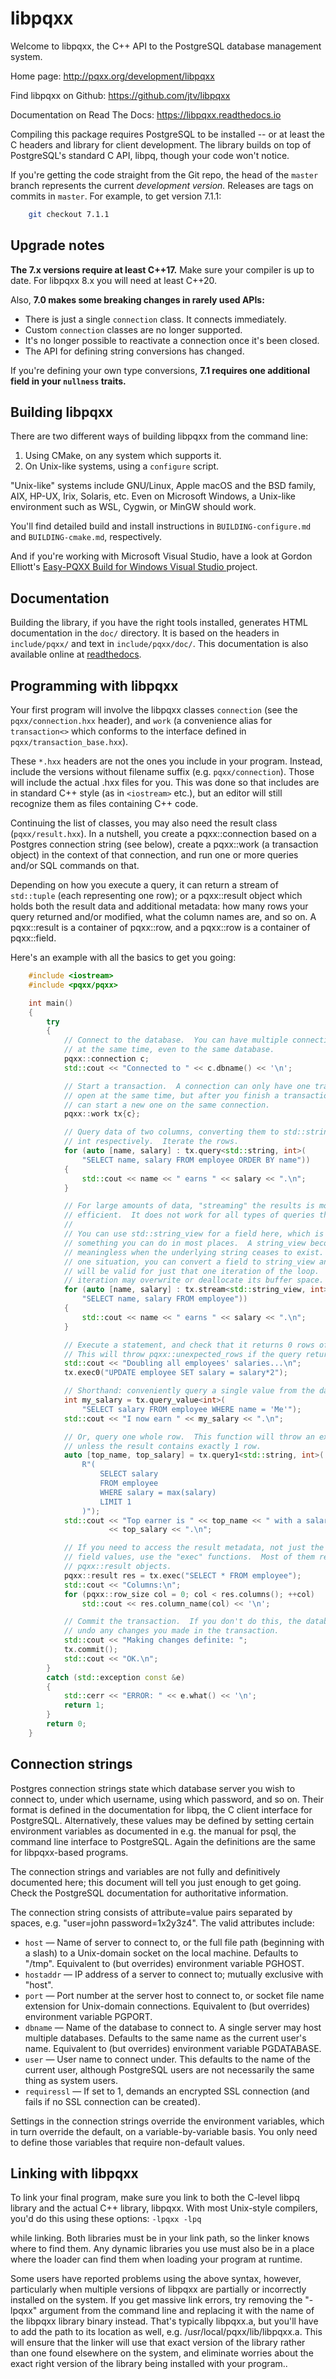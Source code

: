 libpqxx
=======

Welcome to libpqxx, the C++ API to the PostgreSQL database management system.

Home page: [
    http://pqxx.org/development/libpqxx
](http://pqxx.org/development/libpqxx/)

Find libpqxx on Github: [
    https://github.com/jtv/libpqxx
](https://github.com/jtv/libpqxx)

Documentation on Read The Docs: [
    https://libpqxx.readthedocs.io
](https://libpqxx.readthedocs.io)

Compiling this package requires PostgreSQL to be installed -- or at least the C
headers and library for client development.  The library builds on top of
PostgreSQL's standard C API, libpq, though your code won't notice.

If you're getting the code straight from the Git repo, the head of the `master`
branch represents the current _development version._  Releases are tags on
commits in `master`.  For example, to get version 7.1.1:

```sh
    git checkout 7.1.1
```


Upgrade notes
-------------

**The 7.x versions require at least C++17.**  Make sure your compiler is up to
date.  For libpqxx 8.x you will need at least C++20.

Also, **7.0 makes some breaking changes in rarely used APIs:**

* There is just a single `connection` class.  It connects immediately.
* Custom `connection` classes are no longer supported.
* It's no longer possible to reactivate a connection once it's been closed.
* The API for defining string conversions has changed.

If you're defining your own type conversions, **7.1 requires one additional
field in your `nullness` traits.**


Building libpqxx
----------------

There are two different ways of building libpqxx from the command line:

1. Using CMake, on any system which supports it.
2. On Unix-like systems, using a `configure` script.

"Unix-like" systems include GNU/Linux, Apple macOS and the BSD family, AIX,
HP-UX, Irix, Solaris, etc.  Even on Microsoft Windows, a Unix-like environment
such as WSL, Cygwin, or MinGW should work.

You'll find detailed build and install instructions in `BUILDING-configure.md`
and `BUILDING-cmake.md`, respectively.

And if you're working with Microsoft Visual Studio, have a look at Gordon
Elliott's
[
  Easy-PQXX Build for Windows Visual Studio
](https://github.com/GordonLElliott/Easy-PQXX-Build-for-Windows-Visual-Studio)
project.


Documentation
-------------

Building the library, if you have the right tools installed, generates HTML
documentation in the `doc/` directory.  It is based on the headers in
`include/pqxx/` and text in `include/pqxx/doc/`.  This documentation is also
available online at [readthedocs](https://libpqxx.readthedocs.io).


Programming with libpqxx
------------------------

Your first program will involve the libpqxx classes `connection` (see the
`pqxx/connection.hxx` header), and `work` (a convenience alias for
`transaction<>` which conforms to the interface defined in
`pqxx/transaction_base.hxx`).

These `*.hxx` headers are not the ones you include in your program.  Instead,
include the versions without filename suffix (e.g. `pqxx/connection`).  Those
will include the actual .hxx files for you.  This was done so that includes are
in standard C++ style (as in `<iostream>` etc.), but an editor will still
recognize them as files containing C++ code.

Continuing the list of classes, you may also need the result class
(`pqxx/result.hxx`).  In a nutshell, you create a pqxx::connection based on a
Postgres connection string (see below), create a pqxx::work (a transaction
object) in the context of that connection, and run one or more queries and/or
SQL commands on that.

Depending on how you execute a query, it can return a stream of `std::tuple`
(each representing one row); or a pqxx::result object which holds both the
result data and additional metadata: how many rows your query returned and/or
modified, what the column names are, and so on.  A pqxx::result is a container
of pqxx::row, and a pqxx::row is a container of pqxx::field.

Here's an example with all the basics to get you going:

```c++
    #include <iostream>
    #include <pqxx/pqxx>

    int main()
    {
        try
        {
            // Connect to the database.  You can have multiple connections open
            // at the same time, even to the same database.
            pqxx::connection c;
            std::cout << "Connected to " << c.dbname() << '\n';

            // Start a transaction.  A connection can only have one transaction
            // open at the same time, but after you finish a transaction, you
            // can start a new one on the same connection.
            pqxx::work tx{c};

            // Query data of two columns, converting them to std::string and
            // int respectively.  Iterate the rows.
            for (auto [name, salary] : tx.query<std::string, int>(
                "SELECT name, salary FROM employee ORDER BY name"))
            {
                std::cout << name << " earns " << salary << ".\n";
            }

            // For large amounts of data, "streaming" the results is more
            // efficient.  It does not work for all types of queries though.
            //
            // You can use std::string_view for a field here, which is not
            // something you can do in most places.  A string_view becomes
            // meaningless when the underlying string ceases to exist.  In this
            // one situation, you can convert a field to string_view and it
            // will be valid for just that one iteration of the loop.  The next
            // iteration may overwrite or deallocate its buffer space.
            for (auto [name, salary] : tx.stream<std::string_view, int>(
                "SELECT name, salary FROM employee"))
            {
                std::cout << name << " earns " << salary << ".\n";
            }

            // Execute a statement, and check that it returns 0 rows of data.
            // This will throw pqxx::unexpected_rows if the query returns rows.
            std::cout << "Doubling all employees' salaries...\n";
            tx.exec0("UPDATE employee SET salary = salary*2");

            // Shorthand: conveniently query a single value from the database.
            int my_salary = tx.query_value<int>(
                "SELECT salary FROM employee WHERE name = 'Me'");
            std::cout << "I now earn " << my_salary << ".\n";

            // Or, query one whole row.  This function will throw an exception
            // unless the result contains exactly 1 row.
            auto [top_name, top_salary] = tx.query1<std::string, int>(
                R"(
                    SELECT salary
                    FROM employee
                    WHERE salary = max(salary)
                    LIMIT 1
                )");
            std::cout << "Top earner is " << top_name << " with a salary of "
                      << top_salary << ".\n";

            // If you need to access the result metadata, not just the actual
            // field values, use the "exec" functions.  Most of them return
            // pqxx::result objects.
            pqxx::result res = tx.exec("SELECT * FROM employee");
            std::cout << "Columns:\n";
            for (pqxx::row_size col = 0; col < res.columns(); ++col)
                std::cout << res.column_name(col) << '\n';

            // Commit the transaction.  If you don't do this, the database will
            // undo any changes you made in the transaction.
            std::cout << "Making changes definite: ";
            tx.commit();
            std::cout << "OK.\n";
        }
        catch (std::exception const &e)
        {
            std::cerr << "ERROR: " << e.what() << '\n';
            return 1;
        }
        return 0;
    }
```


Connection strings
------------------

Postgres connection strings state which database server you wish to connect to,
under which username, using which password, and so on.  Their format is defined
in the documentation for libpq, the C client interface for PostgreSQL.
Alternatively, these values may be defined by setting certain environment
variables as documented in e.g. the manual for psql, the command line interface
to PostgreSQL.  Again the definitions are the same for libpqxx-based programs.

The connection strings and variables are not fully and definitively documented
here; this document will tell you just enough to get going.  Check the
PostgreSQL documentation for authoritative information.

The connection string consists of attribute=value pairs separated by spaces,
e.g. "user=john password=1x2y3z4".  The valid attributes include:

* `host` —
  Name of server to connect to, or the full file path (beginning with a
  slash) to a Unix-domain socket on the local machine.  Defaults to
  "/tmp".  Equivalent to (but overrides) environment variable PGHOST.
* `hostaddr` —
  IP address of a server to connect to; mutually exclusive with "host".
* `port` —
  Port number at the server host to connect to, or socket file name
  extension for Unix-domain connections.  Equivalent to (but overrides)
  environment variable PGPORT.
* `dbname` —
  Name of the database to connect to.  A single server may host multiple
  databases.  Defaults to the same name as the current user's name.
  Equivalent to (but overrides) environment variable PGDATABASE.
* `user` —
  User name to connect under.  This defaults to the name of the current
  user, although PostgreSQL users are not necessarily the same thing as
  system users.
* `requiressl` —
  If set to 1, demands an encrypted SSL connection (and fails if no SSL
  connection can be created).

Settings in the connection strings override the environment variables, which in
turn override the default, on a variable-by-variable basis.  You only need to
define those variables that require non-default values.


Linking with libpqxx
--------------------

To link your final program, make sure you link to both the C-level libpq library
and the actual C++ library, libpqxx.  With most Unix-style compilers, you'd do
this using these options: `-lpqxx -lpq`

while linking.  Both libraries must be in your link path, so the linker knows
where to find them.  Any dynamic libraries you use must also be in a place
where the loader can find them when loading your program at runtime.

Some users have reported problems using the above syntax, however, particularly
when multiple versions of libpqxx are partially or incorrectly installed on the
system.  If you get massive link errors, try removing the "-lpqxx" argument from
the command line and replacing it with the name of the libpqxx library binary
instead.  That's typically libpqxx.a, but you'll have to add the path to its
location as well, e.g. /usr/local/pqxx/lib/libpqxx.a.  This will ensure that the
linker will use that exact version of the library rather than one found
elsewhere on the system, and eliminate worries about the exact right version of
the library being installed with your program..
